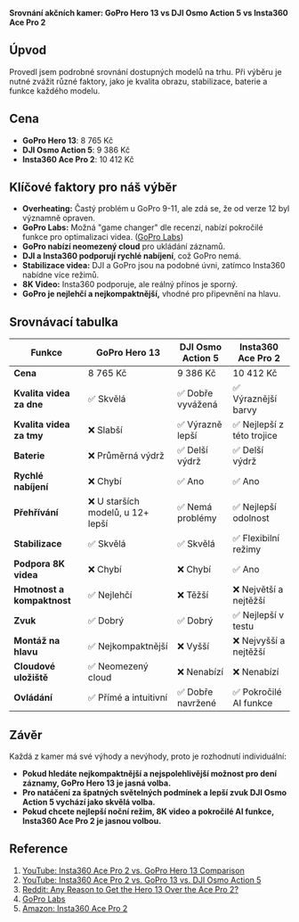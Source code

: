 **Srovnání akčních kamer: GoPro Hero 13 vs DJI Osmo Action 5 vs Insta360 Ace Pro 2**

## Úpvod
Provedl jsem podrobné srovnání dostupných modelů na trhu. Při výběru je nutné zvážit různé faktory, jako je kvalita obrazu, stabilizace, baterie a funkce každého modelu.

## Cena
- **GoPro Hero 13**: 8 765 Kč
- **DJI Osmo Action 5**: 9 386 Kč
- **Insta360 Ace Pro 2**: 10 412 Kč

## Klíčové faktory pro náš výběr
- **Overheating:** Častý problém u GoPro 9-11, ale zdá se, že od verze 12 byl významně opraven.
- **GoPro Labs:** Možná "game changer" dle recenzí, nabízí pokročilé funkce pro optimalizaci videa. ([GoPro Labs](https://gopro.github.io/labs/))
- **GoPro nabízí neomezený cloud** pro ukládání záznamů.
- **DJI a Insta360 podporují rychlé nabíjení**, což GoPro nemá.
- **Stabilizace videa:** DJI a GoPro jsou na podobné úvni, zatímco Insta360 nabídne více režimů.
- **8K Video:** Insta360 podporuje, ale reálný přínos je sporný.
- **GoPro je nejlehčí a nejkompaktnější,** vhodné pro připevnění na hlavu.

## Srovnávací tabulka

| Funkce | **GoPro Hero 13** | **DJI Osmo Action 5** | **Insta360 Ace Pro 2** |
|---------------------------|----------------------|----------------------|----------------------|
| **Cena** | 8 765 Kč | 9 386 Kč | 10 412 Kč |
| **Kvalita videa za dne** | ✅ Skvělá | ✅ Dobře vyvážená | ✅ Výraznější barvy |
| **Kvalita videa za tmy** | ❌ Slabší | ✅ Výrazně lepší | ✅ Nejlepší z této trojice |
| **Baterie** | ❌ Průměrná výdrž | ✅ Delší výdrž | ✅ Delší výdrž |
| **Rychlé nabíjení** | ❌ Chybí | ✅ Ano | ✅ Ano |
| **Přehřívání** | ❌ U starších modelů, u 12+ lepší | ✅ Nemá problémy | ✅ Nejlepší odolnost |
| **Stabilizace** | ✅ Skvělá | ✅ Skvělá | ✅ Flexibilní režimy |
| **Podpora 8K videa** | ❌ Chybí | ❌ Chybí | ✅ Ano |
| **Hmotnost a kompaktnost** | ✅ Nejlehčí | ❌ Těžší | ❌ Největší a nejtěžší |
| **Zvuk** | ✅ Dobrý | ✅ Dobrý | ✅ Nejlepší v testu |
| **Montáž na hlavu** | ✅ Nejkompaktnější | ❌ Vyšší | ❌ Nejvyšší a nejtěžší |
| **Cloudové uložiště** | ✅ Neomezený cloud | ❌ Nenabízí | ❌ Nenabízí |
| **Ovládání** | ✅ Přímé a intuitivní | ✅ Dobře navržené | ✅ Pokročilé AI funkce |

## Závěr
Každá z kamer má své výhody a nevýhody, proto je rozhodnutí individuální:
- **Pokud hledáte nejkompaktnější a nejspolehlivější možnost pro dení záznamy, GoPro Hero 13 je jasná volba.**
- **Pro natáčení za špatných světelných podmínek a lepší zvuk DJI Osmo Action 5 vychází jako skvělá volba.**
- **Pokud chcete nejlepší noční režim, 8K video a pokročilé AI funkce, Insta360 Ace Pro 2 je jasnou volbou.**

## Reference
1. [YouTube: Insta360 Ace Pro 2 vs. GoPro Hero 13 Comparison](https://www.youtube.com/watch?v=NnVJHjWNLFU)
2. [YouTube: Insta360 Ace Pro 2 vs. GoPro 13 vs. DJI Osmo Action 5](https://www.youtube.com/watch?v=F1OwhtjaPVI)
3. [Reddit: Any Reason to Get the Hero 13 Over the Ace Pro 2?](https://www.reddit.com/r/gopro/comments/1h345py/any_reason_to_get_the_hero13_over_the_ace_pro_2/)
4. [GoPro Labs](https://gopro.github.io/labs/)
5. [Amazon: Insta360 Ace Pro 2](https://www.amazon.de/Insta360-Ace-Double-Battery-Bundle/dp/B0DHGYYXLB)

